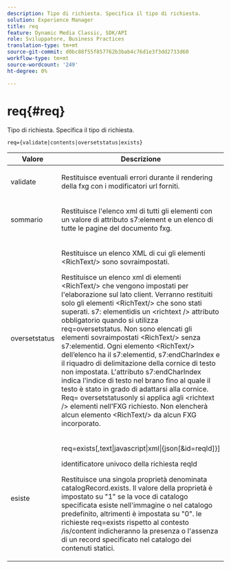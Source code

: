 ```yaml
---
description: Tipo di richiesta. Specifica il tipo di richiesta.
solution: Experience Manager
title: req
feature: Dynamic Media Classic, SDK/API
role: Sviluppatore, Business Practices
translation-type: tm+mt
source-git-commit: d0bc88f55f857762b3bab4c76d1e3f3dd2733d60
workflow-type: tm+mt
source-wordcount: '249'
ht-degree: 0%

---
```



# req{#req}

Tipo di richiesta. Specifica il tipo di richiesta.

`req={validate|contents|oversetstatus|exists}`

<table id="table_F39239E5244746DB9F253BB0D5E85D54"> 
 <thead> 
  <tr> 
   <th colname="col1" class="entry"> Valore </th> 
   <th colname="col2" class="entry"> Descrizione </th> 
  </tr> 
 </thead>
 <tbody> 
  <tr> 
   <td colname="col1"> <p> <span class="codeph"> validate</span> </p> </td> 
   <td colname="col2"> <p> Restituisce eventuali errori durante il rendering della fxg con i modificatori url forniti. </p> </td> 
  </tr> 
  <tr> 
   <td colname="col1"> <p> <span class="codeph"> sommario</span> </p> </td> 
   <td colname="col2"> <p> Restituisce l'elenco xml di tutti gli elementi con un valore di attributo <span class="codeph"> s7:element</span> e un elenco di tutte le pagine del documento fxg. </p> </td> 
  </tr> 
  <tr> 
   <td colname="col1"> <p> <span class="codeph"> oversetstatus</span> </p> </td> 
   <td colname="col2"> <p>Restituisce un elenco XML di cui gli elementi <span class="codeph"> &lt;RichText/&gt;</span> sono sovraimpostati. </p> <p>Restituisce un elenco xml di elementi <span class="+ topic/ph pr-d/codeph codeph"> &lt;RichText/&gt;</span> che vengono impostati per l'elaborazione sul lato client. Verranno restituiti solo gli elementi <span class="+ topic/ph pr-d/codeph codeph"> &lt;RichText/&gt;</span> che sono stati superati. <span class="+ topic/ph pr-d/codeph codeph"> s7:</span> elementidis un  <span class="+ topic/ph pr-d/codeph codeph"> &lt;richtext /&gt;</span> attributo obbligatorio quando si utilizza  <span class="+ topic/ph pr-d/codeph codeph"> req=oversetstatus</span>. Non sono elencati gli elementi sovraimpostati <span class="+ topic/ph pr-d/codeph codeph"> &lt;RichText/&gt;</span> senza <span class="+ topic/ph pr-d/codeph codeph"> s7:elementid</span>. Ogni elemento <span class="+ topic/ph pr-d/codeph codeph"> &lt;RichText/&gt;</span> dell’elenco ha il <span class="+ topic/ph pr-d/codeph codeph"> s7:elementid</span>, <span class="+ topic/ph pr-d/codeph codeph"> s7:endCharIndex</span> e il riquadro di delimitazione della cornice di testo non impostata. L'attributo <span class="+ topic/ph pr-d/codeph codeph"> s7:endCharIndex</span> indica l'indice di testo nel brano fino al quale il testo è stato in grado di adattarsi alla cornice. <span class="+ topic/ph pr-d/codeph codeph"> Req=</span> oversetstatusonly si applica agli  <span class="+ topic/ph pr-d/codeph codeph"> &lt;richtext /&gt;</span> elementi nell'FXG richiesto. Non elencherà alcun elemento <span class="+ topic/ph pr-d/codeph codeph"> &lt;RichText/&gt;</span> da alcun FXG incorporato. </p> </td> 
  </tr> 
  <tr> 
   <td colname="col1"> <p> <span class="codeph"> esiste</span> </p> </td> 
   <td colname="col2"> <p> <span class="codeph"> req=exists[,text|javascript|xml|{json[&amp;id=reqId]}]</span> </p> <p>identificatore univoco della richiesta reqId </p> <p>Restituisce una singola proprietà denominata catalogRecord.exists. Il valore della proprietà è impostato su "1" se la voce di catalogo specificata esiste nell'immagine o nel catalogo predefinito, altrimenti è impostata su "0". le richieste req=exists rispetto al contesto /is/content indicheranno la presenza o l'assenza di un record specificato nel catalogo dei contenuti statici. </p> </td> 
  </tr> 
 </tbody> 
</table>

